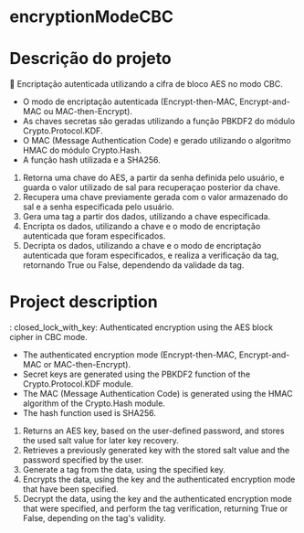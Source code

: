 # encryptionModeCBC
# Descrição do projeto
:closed_lock_with_key: Encriptação autenticada utilizando a cifra de bloco AES no modo CBC.

- O modo de encriptação autenticada (Encrypt-then-MAC, Encrypt-and-MAC ou MAC-then-Encrypt).
- As chaves secretas são geradas utilizando a função PBKDF2 do módulo Crypto.Protocol.KDF.
- O MAC (Message Authentication Code) e gerado utilizando o algoritmo HMAC do módulo Crypto.Hash.
- A função hash utilizada e a SHA256.
 1. Retorna uma chave do AES, a partir da senha definida pelo usuário, e guarda o valor utilizado de sal para recuperaçao posterior da chave.
 2. Recupera uma chave previamente gerada com o valor armazenado do sal e a senha especificada pelo usuário.
 3. Gera uma tag a partir dos dados, utilizando a chave especificada.
 4. Encripta os dados, utilizando a chave e o modo de encriptação autenticada que foram especificados.
 5. Decripta os dados, utilizando a chave e o modo de encriptação autenticada que foram especificados, e realiza a verificação da tag, retornando True ou False, dependendo da validade da tag.

# Project description
: closed_lock_with_key: Authenticated encryption using the AES block cipher in CBC mode.

- The authenticated encryption mode (Encrypt-then-MAC, Encrypt-and-MAC or MAC-then-Encrypt).
- Secret keys are generated using the PBKDF2 function of the Crypto.Protocol.KDF module.
- The MAC (Message Authentication Code) is generated using the HMAC algorithm of the Crypto.Hash module.
- The hash function used is SHA256.
 1. Returns an AES key, based on the user-defined password, and stores the used salt value for later key recovery.
 2. Retrieves a previously generated key with the stored salt value and the password specified by the user.
 3. Generate a tag from the data, using the specified key.
 4. Encrypts the data, using the key and the authenticated encryption mode that have been specified.
 5. Decrypt the data, using the key and the authenticated encryption mode that were specified, and perform the tag verification, returning True or False, depending on the tag's validity.



